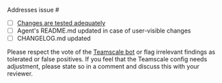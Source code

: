 Addresses issue #

- [ ] [Changes are tested adequately](https://build.cqse.eu/teamscale/tests.html#/jacoco-client/)
- [ ] Agent's README.md updated in case of user-visible changes
- [ ] CHANGELOG.md updated

Please respect the vote of the [Teamscale bot](https://demo.teamscale.com) or flag irrelevant findings as tolerated or false positives. If you feel that the Teamscale config needs adjustment, please state so in a comment and discuss this with your reviewer.

